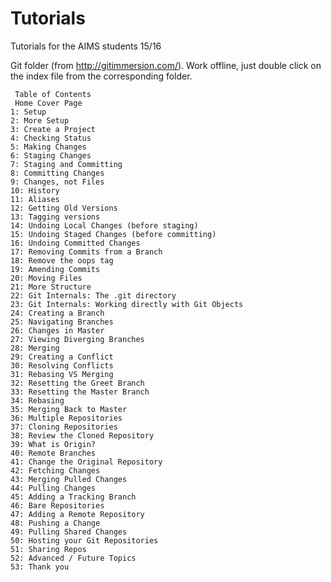 # Tutorials
Tutorials for the AIMS students 15/16

Git folder (from http://gitimmersion.com/). Work offline, just double click on the index file from the corresponding folder.


     Table of Contents
     Home Cover Page
    1: Setup
    2: More Setup
    3: Create a Project
    4: Checking Status
    5: Making Changes
    6: Staging Changes
    7: Staging and Committing
    8: Committing Changes
    9: Changes, not Files
    10: History
    11: Aliases
    12: Getting Old Versions
    13: Tagging versions
    14: Undoing Local Changes (before staging)
    15: Undoing Staged Changes (before committing)
    16: Undoing Committed Changes
    17: Removing Commits from a Branch
    18: Remove the oops tag
    19: Amending Commits
    20: Moving Files
    21: More Structure
    22: Git Internals: The .git directory
    23: Git Internals: Working directly with Git Objects
    24: Creating a Branch
    25: Navigating Branches
    26: Changes in Master
    27: Viewing Diverging Branches
    28: Merging
    29: Creating a Conflict
    30: Resolving Conflicts
    31: Rebasing VS Merging
    32: Resetting the Greet Branch
    33: Resetting the Master Branch
    34: Rebasing
    35: Merging Back to Master
    36: Multiple Repositories
    37: Cloning Repositories
    38: Review the Cloned Repository
    39: What is Origin?
    40: Remote Branches
    41: Change the Original Repository
    42: Fetching Changes
    43: Merging Pulled Changes
    44: Pulling Changes
    45: Adding a Tracking Branch
    46: Bare Repositories
    47: Adding a Remote Repository
    48: Pushing a Change
    49: Pulling Shared Changes
    50: Hosting your Git Repositories
    51: Sharing Repos
    52: Advanced / Future Topics
    53: Thank you
